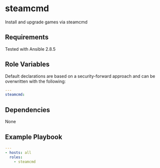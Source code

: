 steamcmd
========

Install and upgrade games via steamcmd

Requirements
------------

Tested with Ansible 2.8.5

Role Variables
--------------

Default declarations are based on a security-forward approach and can be overwritten with the following:

```yaml
---
steamcmd:
```

Dependencies
------------

None

Example Playbook
----------------

```yaml
---
- hosts: all
  roles:
    - steamcmd
```